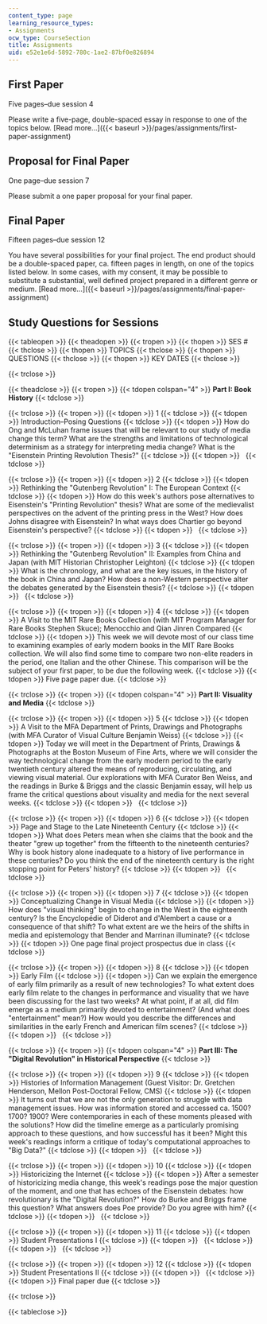 ```yaml
---
content_type: page
learning_resource_types:
- Assignments
ocw_type: CourseSection
title: Assignments
uid: e52e1e6d-5892-780c-1ae2-87bf0e826894
---
```


First Paper
-----------

Five pages–due session 4

Please write a five-page, double-spaced essay in response to one of the topics below. [Read more…]({{< baseurl >}}/pages/assignments/first-paper-assignment)

Proposal for Final Paper
------------------------

One page–due session 7

Please submit a one paper proposal for your final paper.

Final Paper
-----------

Fifteen pages–due session 12

You have several possibilities for your final project. The end product should be a double-spaced paper, ca. fifteen pages in length, on one of the topics listed below. In some cases, with my consent, it may be possible to substitute a substantial, well defined project prepared in a different genre or medium. [Read more…]({{< baseurl >}}/pages/assignments/final-paper-assignment)

Study Questions for Sessions
----------------------------

{{< tableopen >}}
{{< theadopen >}}
{{< tropen >}}
{{< thopen >}}
SES #
{{< thclose >}}
{{< thopen >}}
TOPICS
{{< thclose >}}
{{< thopen >}}
QUESTIONS
{{< thclose >}}
{{< thopen >}}
KEY DATES
{{< thclose >}}

{{< trclose >}}

{{< theadclose >}}
{{< tropen >}}
{{< tdopen colspan="4" >}}
**Part I: Book History**
{{< tdclose >}}

{{< trclose >}}
{{< tropen >}}
{{< tdopen >}}
1
{{< tdclose >}}
{{< tdopen >}}
Introduction–Posing Questions
{{< tdclose >}}
{{< tdopen >}}
How do Ong and McLuhan frame issues that will be relevant to our study of media change this term? What are the strengths and limitations of technological determinism as a strategy for interpreting media change? What is the "Eisenstein Printing Revolution Thesis?"
{{< tdclose >}}
{{< tdopen >}}
 
{{< tdclose >}}

{{< trclose >}}
{{< tropen >}}
{{< tdopen >}}
2
{{< tdclose >}}
{{< tdopen >}}
Rethinking the "Gutenberg Revolution" I: The European Context
{{< tdclose >}}
{{< tdopen >}}
How do this week's authors pose alternatives to Eisenstein's "Printing Revolution" thesis? What are some of the medievalist perspectives on the advent of the printing press in the West? How does Johns disagree with Eisenstein? In what ways does Chartier go beyond Eisenstein's perspective?
{{< tdclose >}}
{{< tdopen >}}
 
{{< tdclose >}}

{{< trclose >}}
{{< tropen >}}
{{< tdopen >}}
3
{{< tdclose >}}
{{< tdopen >}}
Rethinking the "Gutenberg Revolution" II: Examples from China and Japan (with MIT Historian Christopher Leighton)
{{< tdclose >}}
{{< tdopen >}}
What is the chronology, and what are the key issues, in the history of the book in China and Japan? How does a non-Western perspective alter the debates generated by the Eisenstein thesis?
{{< tdclose >}}
{{< tdopen >}}
 
{{< tdclose >}}

{{< trclose >}}
{{< tropen >}}
{{< tdopen >}}
4
{{< tdclose >}}
{{< tdopen >}}
A Visit to the MIT Rare Books Collection (with MIT Program Manager for Rare Books Stephen Skuce); Menocchio and Qian Jinren Compared
{{< tdclose >}}
{{< tdopen >}}
This week we will devote most of our class time to examining examples of early modern books in the MIT Rare Books collection. We will also find some time to compare two non-elite readers in the period, one Italian and the other Chinese. This comparison will be the subject of your first paper, to be due the following week.
{{< tdclose >}}
{{< tdopen >}}
Five page paper due.
{{< tdclose >}}

{{< trclose >}}
{{< tropen >}}
{{< tdopen colspan="4" >}}
**Part II: Visuality and Media**
{{< tdclose >}}

{{< trclose >}}
{{< tropen >}}
{{< tdopen >}}
5
{{< tdclose >}}
{{< tdopen >}}
A Visit to the MFA Department of Prints, Drawings and Photographs (with MFA Curator of Visual Culture Benjamin Weiss)
{{< tdclose >}}
{{< tdopen >}}
Today we will meet in the Department of Prints, Drawings & Photographs at the Boston Museum of Fine Arts, where we will consider the way technological change from the early modern period to the early twentieth century altered the means of reproducing, circulating, and viewing visual material. Our explorations with MFA Curator Ben Weiss, and the readings in Burke & Briggs and the classic Benjamin essay, will help us frame the critical questions about visuality and media for the next several weeks.
{{< tdclose >}}
{{< tdopen >}}
 
{{< tdclose >}}

{{< trclose >}}
{{< tropen >}}
{{< tdopen >}}
6
{{< tdclose >}}
{{< tdopen >}}
Page and Stage to the Late Nineteenth Century
{{< tdclose >}}
{{< tdopen >}}
What does Peters mean when she claims that the book and the theater "grew up together" from the fifteenth to the nineteenth centuries? Why is book history alone inadequate to a history of live performance in these centuries? Do you think the end of the nineteenth century is the right stopping point for Peters' history?
{{< tdclose >}}
{{< tdopen >}}
 
{{< tdclose >}}

{{< trclose >}}
{{< tropen >}}
{{< tdopen >}}
7
{{< tdclose >}}
{{< tdopen >}}
Conceptualizing Change in Visual Media
{{< tdclose >}}
{{< tdopen >}}
How does "visual thinking" begin to change in the West in the eighteenth century? Is the Encyclopédie of Diderot and d'Alembert a cause or a consequence of that shift? To what extent are we the heirs of the shifts in media and epistemology that Bender and Marrinan illuminate?
{{< tdclose >}}
{{< tdopen >}}
One page final project prospectus due in class
{{< tdclose >}}

{{< trclose >}}
{{< tropen >}}
{{< tdopen >}}
8
{{< tdclose >}}
{{< tdopen >}}
Early Film
{{< tdclose >}}
{{< tdopen >}}
Can we explain the emergence of early film primarily as a result of new technologies? To what extent does early film relate to the changes in performance and visuality that we have been discussing for the last two weeks? At what point, if at all, did film emerge as a medium primarily devoted to entertainment? (And what does "entertainment" mean?) How would you describe the differences and similarities in the early French and American film scenes?
{{< tdclose >}}
{{< tdopen >}}
 
{{< tdclose >}}

{{< trclose >}}
{{< tropen >}}
{{< tdopen colspan="4" >}}
**Part III: The "Digital Revolution" in Historical Perspective**
{{< tdclose >}}

{{< trclose >}}
{{< tropen >}}
{{< tdopen >}}
9
{{< tdclose >}}
{{< tdopen >}}
Histories of Information Management (Guest Visitor: Dr. Gretchen Henderson, Mellon Post-Doctoral Fellow, CMS)
{{< tdclose >}}
{{< tdopen >}}
It turns out that we are not the only generation to struggle with data management issues. How was information stored and accessed ca. 1500? 1700? 1900? Were contemporaries in each of these moments pleased with the solutions? How did the timeline emerge as a particularly promising approach to these questions, and how successful has it been? Might this week's readings inform a critique of today's computational approaches to "Big Data?"
{{< tdclose >}}
{{< tdopen >}}
 
{{< tdclose >}}

{{< trclose >}}
{{< tropen >}}
{{< tdopen >}}
10
{{< tdclose >}}
{{< tdopen >}}
Historicizing the Internet
{{< tdclose >}}
{{< tdopen >}}
After a semester of historicizing media change, this week's readings pose the major question of the moment, and one that has echoes of the Eisenstein debates: how revolutionary is the "Digital Revolution?" How do Burke and Briggs frame this question? What answers does Poe provide? Do you agree with him?
{{< tdclose >}}
{{< tdopen >}}
 
{{< tdclose >}}

{{< trclose >}}
{{< tropen >}}
{{< tdopen >}}
11
{{< tdclose >}}
{{< tdopen >}}
Student Presentations I
{{< tdclose >}}
{{< tdopen >}}
 
{{< tdclose >}}
{{< tdopen >}}
 
{{< tdclose >}}

{{< trclose >}}
{{< tropen >}}
{{< tdopen >}}
12
{{< tdclose >}}
{{< tdopen >}}
Student Presentations II
{{< tdclose >}}
{{< tdopen >}}
 
{{< tdclose >}}
{{< tdopen >}}
Final paper due
{{< tdclose >}}

{{< trclose >}}

{{< tableclose >}}